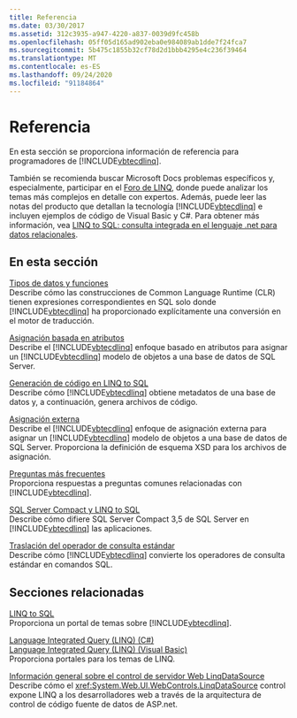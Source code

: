 ```yaml
---
title: Referencia
ms.date: 03/30/2017
ms.assetid: 312c3935-a947-4220-a837-0039d9fc458b
ms.openlocfilehash: 05ff05d165ad902eba0e984089ab1dde7f24fca7
ms.sourcegitcommit: 5b475c1855b32cf78d2d1bbb4295e4c236f39464
ms.translationtype: MT
ms.contentlocale: es-ES
ms.lasthandoff: 09/24/2020
ms.locfileid: "91184864"
---
```

# <a name="reference"></a>Referencia

En esta sección se proporciona información de referencia para programadores de [!INCLUDE[vbtecdlinq](../../../../../../includes/vbtecdlinq-md.md)].  
  
 También se recomienda buscar Microsoft Docs problemas específicos y, especialmente, participar en el [Foro de LINQ](https://social.msdn.microsoft.com/forums/en-us/home?forum=linqtosql), donde puede analizar los temas más complejos en detalle con expertos. Además, puede leer las notas del producto que detallan la tecnología [!INCLUDE[vbtecdlinq](../../../../../../includes/vbtecdlinq-md.md)] e incluyen ejemplos de código de Visual Basic y C#. Para obtener más información, vea [LINQ to SQL: consulta integrada en el lenguaje .net para datos relacionales](/previous-versions/dotnet/articles/bb425822(v=msdn.10)).  
  
## <a name="in-this-section"></a>En esta sección  

 [Tipos de datos y funciones](data-types-and-functions.md)  
 Describe cómo las construcciones de Common Language Runtime (CLR) tienen expresiones correspondientes en SQL solo donde [!INCLUDE[vbtecdlinq](../../../../../../includes/vbtecdlinq-md.md)] ha proporcionado explícitamente una conversión en el motor de traducción.  
  
 [Asignación basada en atributos](attribute-based-mapping.md)  
 Describe el [!INCLUDE[vbtecdlinq](../../../../../../includes/vbtecdlinq-md.md)] enfoque basado en atributos para asignar un [!INCLUDE[vbtecdlinq](../../../../../../includes/vbtecdlinq-md.md)] modelo de objetos a una base de datos de SQL Server.  
  
 [Generación de código en LINQ to SQL](code-generation-in-linq-to-sql.md)  
 Describe cómo [!INCLUDE[vbtecdlinq](../../../../../../includes/vbtecdlinq-md.md)] obtiene metadatos de una base de datos y, a continuación, genera archivos de código.  
  
 [Asignación externa](external-mapping.md)  
 Describe el [!INCLUDE[vbtecdlinq](../../../../../../includes/vbtecdlinq-md.md)] enfoque de asignación externa para asignar un [!INCLUDE[vbtecdlinq](../../../../../../includes/vbtecdlinq-md.md)] modelo de objetos a una base de datos de SQL Server. Proporciona la definición de esquema XSD para los archivos de asignación.  
  
 [Preguntas más frecuentes](frequently-asked-questions.md)  
 Proporciona respuestas a preguntas comunes relacionadas con [!INCLUDE[vbtecdlinq](../../../../../../includes/vbtecdlinq-md.md)].  
  
 [SQL Server Compact y LINQ to SQL](sql-server-compact-and-linq-to-sql.md)  
 Describe cómo difiere SQL Server Compact 3,5 de SQL Server en [!INCLUDE[vbtecdlinq](../../../../../../includes/vbtecdlinq-md.md)] las aplicaciones.  
  
 [Traslación del operador de consulta estándar](standard-query-operator-translation.md)  
 Describe cómo [!INCLUDE[vbtecdlinq](../../../../../../includes/vbtecdlinq-md.md)] convierte los operadores de consulta estándar en comandos SQL.  
  
## <a name="related-sections"></a>Secciones relacionadas  

 [LINQ to SQL](index.md)  
 Proporciona un portal de temas sobre [!INCLUDE[vbtecdlinq](../../../../../../includes/vbtecdlinq-md.md)].  
  
 [Language Integrated Query (LINQ) (C#)](../../../../../csharp/programming-guide/concepts/linq/index.md)  
 [Language Integrated Query (LINQ) (Visual Basic)](../../../../../visual-basic/programming-guide/concepts/linq/index.md)  
 Proporciona portales para los temas de LINQ.  
  
 [Información general sobre el control de servidor Web LinqDataSource](/previous-versions/aspnet/bb547113(v=vs.100))  
 Describe cómo el <xref:System.Web.UI.WebControls.LinqDataSource> control expone LINQ a los desarrolladores web a través de la arquitectura de control de código fuente de datos de ASP.net.
